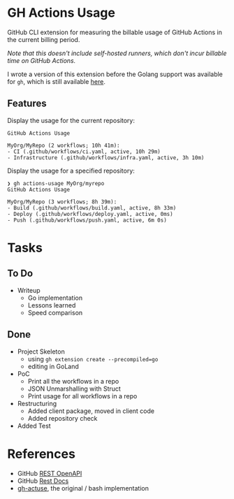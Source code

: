 # GH Actions Usage
GitHub CLI extension for measuring the billable usage of GitHub Actions in the current billing period.

*Note that this doesn't include self-hosted runners, which don't incur billable time on GitHub Actions.*

I wrote a version of this extension before the Golang support was available for `gh`, which is still available [here](https://github.com/geoffreywiseman/gh-actuse).

## Features

Display the usage for the current repository:
```
GitHub Actions Usage

MyOrg/MyRepo (2 workflows; 10h 41m):
- CI (.github/workflows/ci.yaml, active, 10h 29m)
- Infrastructure (.github/workflows/infra.yaml, active, 3h 10m)
```       

Display the usage for a specified repository:
```
❯ gh actions-usage MyOrg/myrepo
GitHub Actions Usage

MyOrg/MyRepo (3 workflows; 8h 39m):
- Build (.github/workflows/build.yaml, active, 8h 33m)
- Deploy (.github/workflows/deploy.yaml, active, 0ms)
- Push (.github/workflows/push.yaml, active, 6m 0s)
```

# Tasks

## To Do
- Writeup
  - Go implementation
  - Lessons learned
  - Speed comparison

## Done
- Project Skeleton
  - using `gh extension create --precompiled=go`
  - editing in GoLand
- PoC
  - Print all the workflows in a repo
  - JSON Unmarshalling with Struct
  - Print usage for all workflows in a repo
- Restructuring
  - Added client package, moved in client code
  - Added repository check
- Added Test
  
# References
- GitHub [REST OpenAPI](https://raw.githubusercontent.com/github/rest-api-description/main/descriptions/api.github.com/api.github.com.yaml)
- GitHub [Rest Docs](https://docs.github.com/en/rest/reference)
- [gh-actuse](https://github.com/geoffreywiseman/gh-actuse/blob/main/gh-actuse), the original / bash implementation
